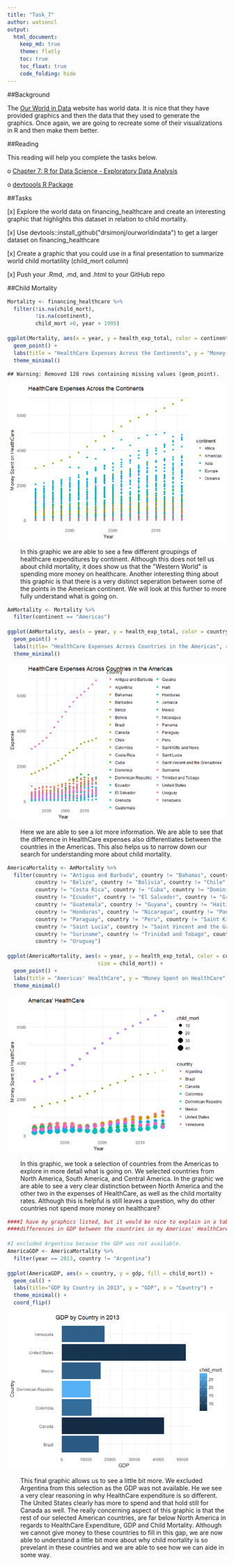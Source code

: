 ```yaml
---
title: "Task_7"
author: watsoncl 
output: 
  html_document:
    keep_md: true
    theme: flatly
    toc: true
    toc_float: true
    code_folding: hide
---
```






##Background

The [Our World in Data](https://ourworldindata.org/) website has world data. It is nice that they have provided graphics and then the data that they used to generate the graphics. Once again, we are going to recreate some of their visualizations in R and then make them better.

##Reading

This reading will help you complete the tasks below.

o [Chapter 7: R for Data Science - Exploratory Data Analysis](http://r4ds.had.co.nz/exploratory-data-analysis.html)

o [devtoools R Package](https://github.com/hadley/devtools)

##Tasks

[x] Explore the world data on financing_healthcare and create an interesting graphic that highlights this dataset in relation to child mortality. 

[x] Use devtools::install_github("drsimonj/ourworldindata") to get a larger dataset on financing_healthcare

[x] Create a graphic that you could use in a final presentation to summarize world child mortatility (child_mort column)

[x] Push your .Rmd, .md, and .html to your GitHub repo

##Child Mortality


```r
Mortality <- financing_healthcare %>%
  filter(!is.na(child_mort), 
         !is.na(continent),
         child_mort >0, year > 1995) 

ggplot(Mortality, aes(x = year, y = health_exp_total, color = continent)) +
  geom_point() +
  labs(title = "HealthCare Expenses Across the Continents", y = "Money Spent on HealthCare", x = "Year") +
  theme_minimal()
```

```
## Warning: Removed 128 rows containing missing values (geom_point).
```

![](Task_7_files/figure-html/unnamed-chunk-3-1.png)<!-- -->

<div style="padding-left:30px;">

In this graphic we are able to see a few different groupings of healthcare expenditures by continent. Although this does not tell us about child mortality, it does show us that the "Western World" is spending more money on healthcare. Another interesting thing about this graphic is that there is a very distinct seperation between some of the points in the American continent. We will look at this further to more fully understand what is going on.

</div>


```r
AmMortality <- Mortality %>% 
  filter(continent == "Americas") 

ggplot(AmMortality, aes(x = year, y = health_exp_total, color = country)) +
  geom_point() +
  labs(title= "HealthCare Expenses Across Countries in the Americas", x = "Year", y = "Expense") +
  theme_minimal()
```

![](Task_7_files/figure-html/unnamed-chunk-4-1.png)<!-- -->

<div style="padding-left:30px;">

Here we are able to see a lot more information. We are able to see that the difference in HealthCare expenses also differentiates between the countries in the Americas. This also helps us to narrow down our search for understanding more about child mortality. 

</div>


```r
AmericaMortality <- AmMortality %>% 
  filter(country != "Antigua and Barbuda", country != "Bahamas", country != "Barbados",
         country != "Belize", country != "Bolivia", country != "Chile", 
         country != "Costa Rica", country != "Cuba", country != "Dominica",
         country != "Ecuador", country != "El Salvador", country != "Grenada",
         country != "Guatemala", country != "Guyana", country != "Haiti",
         country != "Honduras", country != "Nicaragua", country != "Panama",
         country != "Paraguay", country != "Peru", country != "Saint Kitts and Nevis",
         country != "Saint Lucia", country != "Saint Vincent and the Grenadines",
         country != "Suriname", country != "Trinidad and Tobago", country != "Jamaica",
         country != "Uruguay")

ggplot(AmericaMortality, aes(x = year, y = health_exp_total, color = country,
                             size = child_mort)) +
  geom_point() +
  labs(title = "Americas' HealthCare", y = "Money Spent on HealthCare", x = "Year") +
  theme_minimal()
```

![](Task_7_files/figure-html/unnamed-chunk-5-1.png)<!-- -->

<div style="padding-left:30px;">

In this graphic, we took a selection of countries from the Americas to explore in more detail what is going on. We selected countries from North America, South America, and Central America. In the graphic we are able to see a very clear distinction between North America and the other two in the expenses of HealthCare, as well as the child mortality rates. Although this is helpful is still leaves a question, why do other countries not spend more money on healthcare?

</div>


```r
####I have my graphics listed, but it would be nice to explain in a table the
####differences in GDP between the countries in my Americas' HealthCare plot.

#I excluded Argentina because the GDP was not available.
AmericaGDP <- AmericaMortality %>% 
  filter(year == 2013, country != "Argentina") 

ggplot(AmericaGDP, aes(x = country, y = gdp, fill = child_mort)) +
  geom_col() +
  labs(title="GDP by Country in 2013", y = "GDP", x = "Country") +
  theme_minimal() +
  coord_flip()
```

![](Task_7_files/figure-html/unnamed-chunk-6-1.png)<!-- -->

<div style="padding-left:30px;">

This final graphic allows us to see a little bit more. We excluded Argentina from this selection as the GDP was not available. He we see a very clear reasoning in why HealthCare expenditure is so different. The United States clearly has more to spend and that hold still for Canada as well. The really concerning aspect of this graphic is that the rest of our selected American countries, are far below North America in regards to HealthCare Expenditure, GDP and Child Mortality. Although we cannot give money to these countries to fill in this gap, we are now able to understand a little bit more about why child mortality is so prevelant in these countries and we are able to see how we can aide in some way.

</div>






